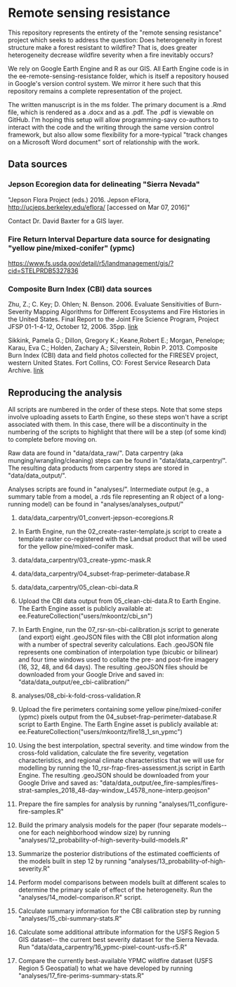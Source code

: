 Remote sensing resistance
================

This repository represents the entirety of the "remote sensing resistance" project which seeks to address the question: Does heterogeneity in forest structure make a forest resistant to wildfire? That is, does greater heterogeneity decrease wildfire severity when a fire inevitably occurs?

We rely on Google Earth Engine and R as our GIS. All Earth Engine code is in the ee-remote-sensing-resistance folder, which is itself a repository housed in Google's version control system. We mirror it here such that this repository remains a complete representation of the project.

The written manuscript is in the ms folder. The primary document is a .Rmd file, which is rendered as a .docx and as a .pdf. The .pdf is viewable on GitHub. I'm hoping this setup will allow programming-savy co-authors to interact with the code and the writing through the same version control framework, but also allow some flexibility for a more-typical "track changes on a Microsoft Word document" sort of relationship with the work.

## Data sources

### Jepson Ecoregion data for delineating "Sierra Nevada"

"Jepson Flora Project (eds.) 2016. Jepson eFlora, http://ucjeps.berkeley.edu/eflora/ [accessed on Mar 07, 2016]"

Contact Dr. David Baxter for a GIS layer.

### Fire Return Interval Departure data source for designating "yellow pine/mixed-conifer" (ypmc)

https://www.fs.usda.gov/detail/r5/landmanagement/gis/?cid=STELPRDB5327836

### Composite Burn Index (CBI) data sources

Zhu, Z.; C. Key; D. Ohlen; N. Benson. 2006. Evaluate Sensitivities of Burn-Severity Mapping Algorithms for Different Ecosystems and Fire Histories in the United States. Final Report to the Joint Fire Science Program, Project JFSP 01-1-4-12, October 12, 2006. 35pp. [link](https://archive.usgs.gov/archive/sites/www.nrmsc.usgs.gov/science/fire/cbi/plotdata.html)

Sikkink, Pamela G.; Dillon, Gregory K.; Keane,Robert E.; Morgan, Penelope; Karau, Eva C.; Holden, Zachary A.; Silverstein, Robin P. 2013. Composite Burn Index (CBI) data and field photos collected for the FIRESEV project, western United States. Fort Collins, CO: Forest Service Research Data Archive. [link](https://doi.org/10.2737/RDS-2013-0017)

## Reproducing the analysis

All scripts are numbered in the order of these steps. Note that some steps
involve uploading assets to Earth Engine, so these steps won't have a script
associated with them. In this case, there will be a discontinuity in the 
numbering of the scripts to highlight that there will be a step (of some kind)
to complete before moving on.

Raw data are found in "data/data_raw/". Data carpentry 
(aka munging/wrangling/cleaning) steps can be found in "data/data_carpentry/". 
The resulting data products from carpentry steps are stored in 
"data/data_output/".

Analyses scripts are found in "analyses/". Intermediate output (e.g., a summary
table from a model, a .rds file representing an R object of a long-running 
model) can be found in "analyses/analyses_output/"

1. data/data_carpentry/01_convert-jepson-ecoregions.R
2. In Earth Engine, run the 02_create-raster-template.js script to create a 
template raster co-registered with the Landsat product that will be used for
the yellow pine/mixed-conifer mask.
3. data/data_carpentry/03_create-ypmc-mask.R
4. data/data_carpentry/04_subset-frap-perimeter-database.R
5. data/data_carpentry/05_clean-cbi-data.R
6. Upload the CBI data output from 05_clean-cbi-data.R to Earth Engine. 
The Earth Engine asset is publicly available at: 
ee.FeatureCollection("users/mkoontz/cbi_sn")

7. In Earth Engine, run the 07_rsr-sn-cbi-calibration.js script to generate (and
export) eight .geoJSON files with the CBI plot information along with a number of
spectral severity calculations. Each .geoJSON file represents one combination of
interpolation type (bicubic or bilinear) and four time windows used to collate
the pre- and post-fire imagery (16, 32, 48, and 64 days). The resulting .geoJSON
files should be downloaded from your Google Drive and saved in:
"data/data_output/ee_cbi-calibration/"

8. analyses/08_cbi-k-fold-cross-validation.R

9. Upload the fire perimeters containing some yellow pine/mixed-conifer (ypmc) 
pixels output from the 04_subset-frap-perimeter-database.R script to Earth 
Engine. The Earth Engine asset is publicly available at: 
ee.FeatureCollection("users/mkoontz/fire18_1_sn_ypmc")

10. Using the best interpolation, spectral severity. and time window from the 
cross-fold validation, calculate the fire severity, vegetation characteristics,
and regional climate characteristics that we will use for modelling by running
the 10_rsr-frap-fires-assessment.js script in Earth Engine. The resulting 
.geoJSON should be downloaded from your Google Drive and saved as:
"data/data_output/ee_fire-samples/fires-strat-samples_2018_48-day-window_L4578_none-interp.geojson"

11. Prepare the fire samples for analysis by running 
"analyses/11_configure-fire-samples.R"

12. Build the primary analysis models for the paper (four separate models-- one
for each neighborhood window size) by running 
"analyses/12_probability-of-high-severity-build-models.R"

13. Summarize the posterior distributions of the estimated coefficients of
the models built in step 12 by running 
"analyses/13_probability-of-high-severity.R"

14. Perform model comparisons between models built at different scales to 
determine the primary scale of effect of the heterogeneity. Run the
"analyses/14_model-comparison.R" script.

15. Calculate summary information for the CBI calibration step by running
"analyses/15_cbi-summary-stats.R"

16. Calculate some additional attribute information for the USFS Region 5 GIS
dataset-- the current best severity dataset for the Sierra Nevada. 
Run "data/data_carpentry/16_ypmc-pixel-count-usfs-r5.R"

17. Compare the currently best-available YPMC wildfire dataset (USFS Region 5
Geospatial) to what we have developed by running 
"analyses/17_fire-perims-summary-stats.R"